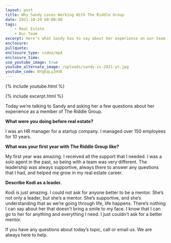 ```yaml
---
layout: post
title: Why Sandy Loves Working With The Riddle Group
date: 2021-10-29 00:00:00
tags:
    - Real Estate
    - Our Team
excerpt: Here’s what Sandy has to say about her experience on our team.
enclosure:
pullquote:
enclosure_type: video/mp4
enclosure_time:
use_youtube_image: true
youtube_alternate_image: /uploads/sandy-ss-2021-yt.jpg
youtube_code: NYgEqLy2HVE
---
```

{% include youtube.html %}

{% include excerpt.html %}

Today we’re talking to Sandy and asking her a few questions about her experience as a member of The Riddle Group.

**What were you doing before real estate?**

I was an HR manager for a startup company. I managed over 150 employees for 10 years.

**What was your first year with The Riddle Group like?**

My first year was amazing. I received all the support that I needed. I was a solo agent in the past, so being with a team was very different. The leadership was always supportive, always there to answer any questions that I had, and helped me grow in my real estate career.

**Describe Kodi as a leader.**

Kodi is just amazing. I could not ask for anyone better to be a mentor. She’s not only a leader, but she’s a mentor. She’s supportive, and she’s understanding that as we’re going through life, life happens. There’s nothing I can say about her that doesn’t bring a smile to my face. I know that I can go to her for anything and everything I need. I just couldn't ask for a better mentor.

If you have any questions about today’s topic, call or email us. We are always here to help.
